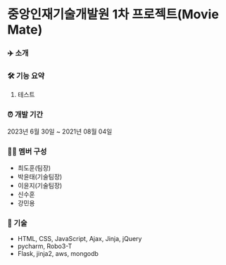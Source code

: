 # 중앙인재기술개발원 1차 프로젝트(Movie Mate)

### ✈️ 소개

    
### 🛠 기능 요약
1. 테스트

### ⏰ 개발 기간
2023년 6월 30일 ~ 2021년 08월 04일  

### 👩‍💻 멤버 구성
- 최도훈(팀장)
- 박윤태(기술팀장)
- 이윤지(기술팀장)
- 신수훈
- 강민용

### 📌 기술
- HTML, CSS, JavaScript, Ajax, Jinja, jQuery
- pycharm, Robo3-T
- Flask, jinja2, aws, mongodb
